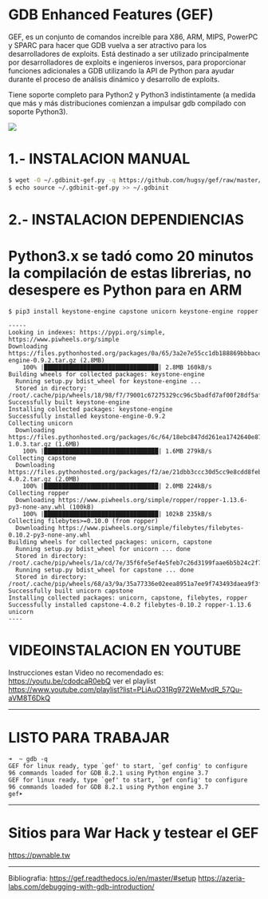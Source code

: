 #  GDB Enhanced Features (GEF) 

GEF, es un conjunto de comandos increíble para X86, ARM, MIPS, PowerPC y SPARC para hacer que GDB vuelva a ser atractivo para los desarrolladores de exploits. Está destinado a ser utilizado principalmente por desarrolladores de exploits e ingenieros inversos, para proporcionar funciones adicionales a GDB utilizando la API de Python para ayudar durante el proceso de análisis dinámico y desarrollo de exploits.

Tiene soporte completo para Python2 y Python3 indistintamente (a medida que más y más distribuciones comienzan a impulsar gdb compilado con soporte Python3).


![](https://i.imgur.com/E3EuQPs.png)

# 1.- INSTALACION MANUAL
```bash
$ wget -O ~/.gdbinit-gef.py -q https://github.com/hugsy/gef/raw/master/gef.py
$ echo source ~/.gdbinit-gef.py >> ~/.gdbinit
```

# 2.- INSTALACION DEPENDIENCIAS
# Python3.x se tadó como 20 minutos la compilación de estas librerias, no desespere es Python para en ARM
```
$ pip3 install keystone-engine capstone unicorn keystone-engine ropper

-----
Looking in indexes: https://pypi.org/simple, https://www.piwheels.org/simple
Downloading https://files.pythonhosted.org/packages/0a/65/3a2e7e55cc1db188869bbbacee60036828330e0ce57fc5f05a3167ab4b4d/keystone-engine-0.9.2.tar.gz (2.8MB)
    100% |████████████████████████████████| 2.8MB 160kB/s
Building wheels for collected packages: keystone-engine
  Running setup.py bdist_wheel for keystone-engine ... 
  Stored in directory: /root/.cache/pip/wheels/18/98/f7/79001c67275329cc96c5badfd7af00f28df5afc21ae3b57e82
Successfully built keystone-engine
Installing collected packages: keystone-engine
Successfully installed keystone-engine-0.9.2
Collecting unicorn
  Downloading https://files.pythonhosted.org/packages/6c/64/18ebc847dd261ea1742640e87bbd5d78ed1934d7a9b76fb2f93b9908dd9f/unicorn-1.0.3.tar.gz (1.6MB)
    100% |████████████████████████████████| 1.6MB 279kB/s
Collecting capstone
  Downloading https://files.pythonhosted.org/packages/f2/ae/21dbb3ccc30d5cc9e8cdd8febfbf5d16d93b8c10e595280d2aa4631a0d1f/capstone-4.0.2.tar.gz (2.0MB)
    100% |████████████████████████████████| 2.0MB 224kB/s
Collecting ropper
  Downloading https://www.piwheels.org/simple/ropper/ropper-1.13.6-py3-none-any.whl (100kB)
    100% |████████████████████████████████| 102kB 235kB/s
Collecting filebytes>=0.10.0 (from ropper)
  Downloading https://www.piwheels.org/simple/filebytes/filebytes-0.10.2-py3-none-any.whl
Building wheels for collected packages: unicorn, capstone
  Running setup.py bdist_wheel for unicorn ... done
  Stored in directory: /root/.cache/pip/wheels/1a/cd/7e/35f6fe5ef4e5feb7c26d3199faae6b5b24c2f7c7d704c0c259
  Running setup.py bdist_wheel for capstone ... done
  Stored in directory: /root/.cache/pip/wheels/68/a3/9a/35a77336e02eea8951a7ee9f743493daea9f3f22d3a7982b9a
Successfully built unicorn capstone
Installing collected packages: unicorn, capstone, filebytes, ropper
Successfully installed capstone-4.0.2 filebytes-0.10.2 ropper-1.13.6 unicorn
----
```
# VIDEOINSTALACION EN YOUTUBE
Instrucciones estan Video no recomendado es: https://youtu.be/cdodcaR0ebQ
ver el playlist https://www.youtube.com/playlist?list=PLjAuO31Rg972WeMvdR_57Qu-aVM8T6DkQ

-----

# LISTO PARA TRABAJAR
```
➜  ~ gdb -q
GEF for linux ready, type `gef' to start, `gef config' to configure
96 commands loaded for GDB 8.2.1 using Python engine 3.7
GEF for linux ready, type `gef' to start, `gef config' to configure
96 commands loaded for GDB 8.2.1 using Python engine 3.7
gef➤
```
----
# Sitios para War Hack y testear el GEF
https://pwnable.tw


----
Bibliografia:
https://gef.readthedocs.io/en/master/#setup
https://azeria-labs.com/debugging-with-gdb-introduction/
